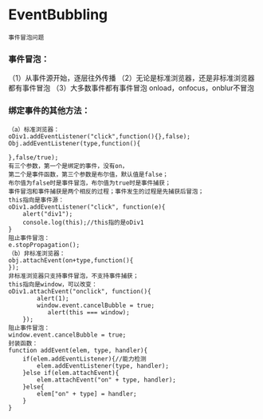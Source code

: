 # EventBubbling
    事件冒泡问题
### 事件冒泡：
（1）从事件源开始，逐层往外传播
（2）无论是标准浏览器，还是非标准浏览器都有事件冒泡
（3）大多数事件都有事件冒泡
    onload，onfocus，onblur不冒泡
### 绑定事件的其他方法：
    （a）标准浏览器：
	oDiv1.addEventListener("click",function(){},false);
    Obj.addEventListener(type,function(){

    },false/true);
    有三个参数，第一个是绑定的事件，没有on，
    第二个是事件函数，第三个参数是布尔值，默认值是false；
    布尔值为false时是事件冒泡，布尔值为true时是事件捕获；
    事件冒泡和事件捕获是两个相反的过程；事件发生的过程是先捕获后冒泡；
    this指向是事件源：
	oDiv1.addEventListener("click", function(e){
	    alert("div1");
	    console.log(this);//this指的是oDiv1
	}
    阻止事件冒泡：
	e.stopPropagation();
    （b）非标准浏览器：
    obj.attachEvent(on+type,function(){
    });
    非标准浏览器只支持事件冒泡，不支持事件捕获；
    this指向是window，可以改变：
	oDiv1.attachEvent("onclick", function(){
            alert(1);
            window.event.cancelBubble = true;
	           alert(this === window);
        });
    阻止事件冒泡：
    window.event.cancelBubble = true;
    封装函数：
	function addEvent(elem, type, handler){
	    if(elem.addEventListener){//能力检测
	        elem.addEventListener(type, handler);
	    }else if(elem.attachEvent){
	        elem.attachEvent("on" + type, handler);
	    }else{
	        elem["on" + type] = handler;
	    }
	}